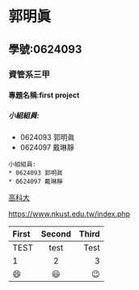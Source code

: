 # 郭明眞
## 學號:0624093
### 資管系三甲
#### 專題名稱:first project
##### 小組組員:
* 0624093 郭明眞
* 0624097 戴琳靜

```
小組組員:
* 0624093 郭明眞
* 0624097 戴琳靜
```

[高科大](https://www.nkust.edu.tw/index.php)

<https://www.nkust.edu.tw/index.php>

|First|Second|Third|
|:----|:----:|----:|
|TEST|test|Test|
|1|2|3|
|:smile:|:smiley:|:wink:|
